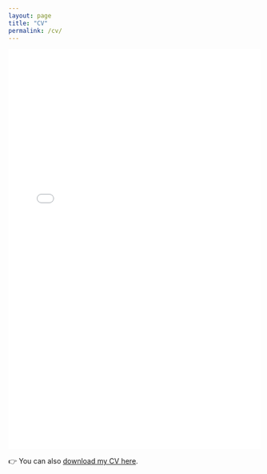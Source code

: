 ```yaml
---
layout: page
title: "CV"
permalink: /cv/
---
```


<iframe src="{{ '/assets/pdf/cv_joaquin_barrutia.pdf' | relative_url }}" width="100%" height="800px" style="border: none;">
  This browser does not support PDFs. Please download the PDF to view it: 
  <a href="{{ '/assets/pdf/cv_joaquin_barrutia.pdf' | relative_url }}">Download CV</a>.
</iframe>

<p style="margin-top: 1em;">
  👉 You can also <a href="{{ '/assets/pdf/cv_joaquin_barrutia.pdf' | relative_url }}" download>download my CV here</a>.
</p>
